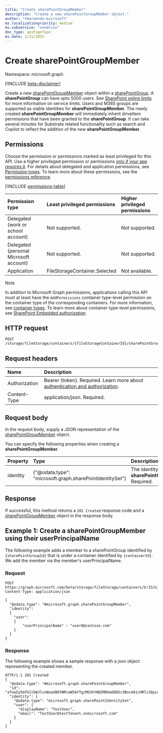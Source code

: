 ```yaml
---
title: "Create sharePointGroupMember"
description: "Create a new sharePointGroupMember object."
author: "tmarwendo-microsoft"
ms.localizationpriority: medium
ms.subservice: "onedrive"
doc_type: apiPageType
ms.date: 1/31/2025
---
```


# Create sharePointGroupMember

Namespace: microsoft.graph

[!INCLUDE [beta-disclaimer](../../includes/beta-disclaimer.md)]

Create a new [sharePointGroupMember](../resources/sharepointgroupmember.md) object within a [sharePointGroup](../resources/sharepointgroup.md). A **sharePointGroup** can have upto 5000 users. See [SharePoint online limits](/office365/servicedescriptions/sharepoint-online-service-description/sharepoint-online-limits#sharepoint-groups) for more information on service limits. Users and M365 groups are supported as viable identities for **sharePointGroupMember**. The newly created **sharePointGroupMember** will immediately inherit driveItem permissions that have been granted to the **sharePointGroup**. It can take several minutes for Substrate related functionality such as search and Copilot to reflect the addition of the new **sharePointGroupMember**.

## Permissions

Choose the permission or permissions marked as least privileged for this API. Use a higher privileged permission or permissions [only if your app requires it](/graph/permissions-overview#best-practices-for-using-microsoft-graph-permissions). For details about delegated and application permissions, see [Permission types](/graph/permissions-overview#permission-types). To learn more about these permissions, see the [permissions reference](/graph/permissions-reference).

<!-- {
  "blockType": "ignored",
  "name": "sharepointgroup-post-members-permissions"
}
-->
[!INCLUDE [permissions-table](../includes/permissions/sharepointgroup-post-members-permissions.md)]

| Permission type                        | Least privileged permissions  | Higher privileged permissions |
| :------------------------------------- | :---------------------------- | :---------------------------- |
| Delegated (work or school account)     | Not supported.                | Not supported.                |
| Delegated (personal Microsoft account) | Not supported.                | Not supported.                |
| Application                            | FileStorageContainer.Selected | Not available.                |

> [!Note]
> In addition to Microsoft Graph permissions, applications calling this API must at least have the `AddPermissions` container type-level permission on the container type of the corresponding containers. For more information, see [container types](/sharepoint/dev/embedded/concepts/app-concepts/containertypes). To learn more about container type-level permissions, see [SharePoint Embedded authorization](/sharepoint/dev/embedded/concepts/app-concepts/auth#Authorization).

## HTTP request

<!-- {
  "blockType": "ignored"
}
-->
``` http
POST /storage/fileStorage/containers/{fileStorageContainerId}/sharePointGroups/{sharePointGroupId}/members
```

## Request headers

|Name|Description|
|:---|:---|
|Authorization|Bearer {token}. Required. Learn more about [authentication and authorization](/graph/auth/auth-concepts).|
|Content-Type|application/json. Required.|

## Request body

In the request body, supply a JSON representation of the [sharePointGroupMember](../resources/sharepointgroupmember.md) object.

You can specify the following properties when creating a **sharePointGroupMember**.

|Property|Type|Description|
|:---|:---|:---|
|identity|{"@odata.type": "microsoft.graph.sharePointIdentitySet"}|The identity of the **sharePointGroupMember**. Required.|

## Response

If successful, this method returns a `201 Created` response code and a [sharePointGroupMember](../resources/sharepointgroupmember.md) object in the response body.


## Example 1: Create a sharePointGroupMember using their userPrincipalName

The following example adds a member to a sharePointGroup identified by `{sharePointGroupId}` that is under a container identified by `{containerId}`. We add the member via the member's userPrincipalName.

### Request

``` http
POST https://graph.microsoft.com/beta/storage/fileStorage/containers/b!ISJs1WRro0y0EWgkUYcktDa0mE8zSlFEqFzqRn70Zwp1CEtDEBZgQICPkRbil_5Z/sharePointGroups/10/members
Content-Type: application/json

{
  "@odata.type": "#microsoft.graph.sharePointGroupMember",
  "identity":
  {
    "user":
    {
        "userPrincipalName" : "user0@contoso.com"
    }
  }
}
```

### Response

The following example shows a sample response with a json object representing the created member.

``` http
HTTP/1.1 201 Created
{
  "@odata.type": "#microsoft.graph.sharePointGroupMember",
  "id": "aTowIy5mfG1lbWJlcnNoaXB8YWRtaW5AYTgzMGVkYWQ5MDUwODQ5c3Bncm91cHRlc3QyLm9ubWljcm9zb2Z0LmNvbQ",
  "identity": {
    "@odata.type": "microsoft.graph.sharePointIdentitySet",
    "user": {
      "displayName": "TestUser",
      "email": "TestUser@testTenant.onmicrosoft.com"
    }
  }
}
```